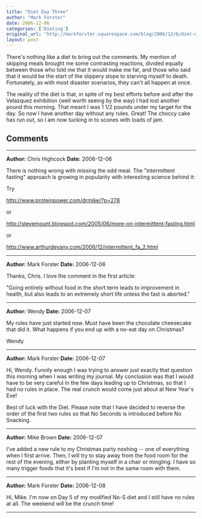 ```yaml
---
title: "Diet Day Three"
author: "Mark Forster"
date: 2006-12-06
categories: ['Dieting']
original_url: "http://markforster.squarespace.com/blog/2006/12/6/diet-day-three.html"
layout: post
---
```


There's nothing like a diet to bring out the comments. My mention of skipping meals brought me some contrasting reactions, divided equally between those who told me that it would make me fat, and those who said that it would be the start of the slippery slope to starving myself to death. Fortunately, as with most disaster scenarios, they can't all happen at once.

The reality of the diet is that, in spite of my best efforts before and after the Velazquez exhibition (well worth seeing by the way) I had lost another pound this morning. That meant I was 1 1/2 pounds under my target for the day. So now I have another day without any rules. Great! The choccy cake has run out, so I am now tucking in to scones with loads of jam.


## Comments

---

**Author:** Chris Highcock
**Date:** 2006-12-06

There is nothing wrong with missing the odd meal. The "intermittent fasting" approach is growing in popularity with interesting science behind it:  
  
Try  
  
<http://www.proteinpower.com/drmike/?p=278>  
  
or  
  
<http://stevemount.blogspot.com/2005/06/more-on-intermittent-fasting.html>  
  
or  
  
<http://www.arthurdevany.com/2006/12/intermittent_fa_2.html>

---

**Author:** Mark Forster
**Date:** 2006-12-06

Thanks, Chris. I love the comment in the first article:   
  
"Going entirely without food in the short term leads to improvement in health, but also leads to an extremely short life unless the fast is aborted."

---

**Author:** Wendy
**Date:** 2006-12-07

My rules have just started now. Must have been the chocolate cheesecake that did it. What happens if you end up with a no-eat day on Christmas?  
  
Wendy

---

**Author:** Mark Forster
**Date:** 2006-12-07

Hi, Wendy. Funnily enough I was trying to answer just exactly that question this morning when I was writing my journal. My conclusion was that I would have to be very careful in the few days leading up to Christmas, so that I had no rules in place. The real crunch would come just about at New Year's Eve!  
  
Best of luck with the Diet. Please note that I have decided to reverse the order of the first two rules so that No Seconds is introduced before No Snacking.

---

**Author:** Mike Brown
**Date:** 2006-12-07

I've added a new rule to my Christmas party noshing -- one of everything when I first arrive. Then, I will try to stay away from the food room for the rest of the evening, either by planting myself in a chair or mingling. I have so many trigger foods that it's best if I'm not in the same room with them.

---

**Author:** Mark Forster
**Date:** 2006-12-08

Hi, Mike. I'm now on Day 5 of my modified No-S diet and I still have no rules at all. The weekend will be the crunch time!

---
